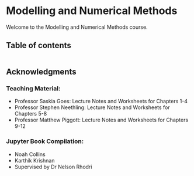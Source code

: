 # Modelling and Numerical Methods

Welcome to the Modelling and Numerical Methods course. 

## Table of contents
```{tableofcontents}
```

## Acknowledgments
### Teaching Material:
- Professor Saskia Goes: Lecture Notes and Worksheets for Chapters 1-4
- Professor Stephen Neethling: Lecture Notes and Worksheets for Chapters 5-8
- Professor Matthew Piggott: Lecture Notes and Worksheets for Chapters 9-12

### Jupyter Book Compilation:
- Noah Collins
- Karthik Krishnan
- Supervised by Dr Nelson Rhodri
